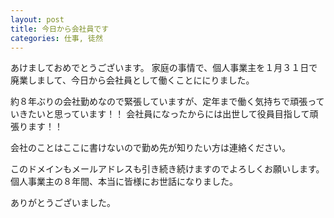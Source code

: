 ```yaml
---
layout: post
title: 今日から会社員です
categories: 仕事, 徒然
---
```


あけましておめでとうございます。
家庭の事情で、個人事業主を１月３１日で廃業しまして、今日から会社員として働くことににりました。

約８年ぶりの会社勤めなので緊張していますが、定年まで働く気持ちで頑張っていきたいと思っています！！
会社員になったからには出世して役員目指して頑張ります！！

会社のことはここに書けないので勤め先が知りたい方は連絡ください。

このドメインもメールアドレスも引き続き続けますのでよろしくお願いします。
個人事業主の８年間、本当に皆様にお世話になりました。

ありがとうございました。
